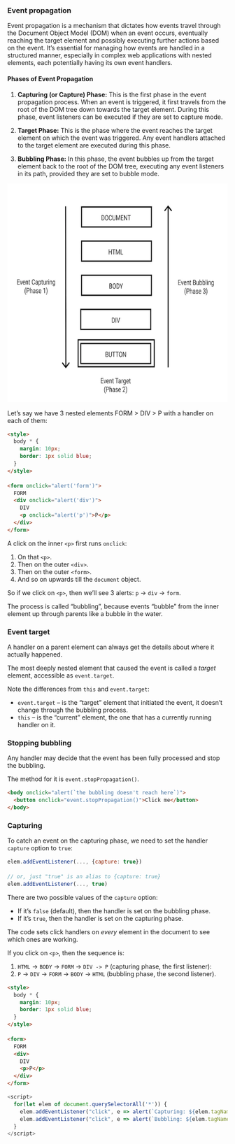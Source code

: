 ### Event propagation

Event propagation is a mechanism that dictates how events travel through the Document Object Model (DOM) when an event occurs, eventually reaching the target element and possibly executing further actions based on the event. It’s essential for managing how events are handled in a structured manner, especially in complex web applications with nested elements, each potentially having its own event handlers.

#### Phases of Event Propagation

1.  **Capturing (or Capture) Phase:** This is the first phase in the event propagation process. When an event is triggered, it first travels from the root of the DOM tree down towards the target element. During this phase, event listeners can be executed if they are set to capture mode​​.

2.  **Target Phase:** This is the phase where the event reaches the target element on which the event was triggered. Any event handlers attached to the target element are executed during this phase​​.

3.  **Bubbling Phase:** In this phase, the event bubbles up from the target element back to the root of the DOM tree, executing any event listeners in its path, provided they are set to bubble mode​​.

<p align="center">
  <img width="600" height="500" src="./pictures/propagation.webp">
</p>

Let’s say we have 3 nested elements FORM > DIV > P with a handler on each of them:

```html
<style>
  body * {
    margin: 10px;
    border: 1px solid blue;
  }
</style>

<form onclick="alert('form')">
  FORM
  <div onclick="alert('div')">
    DIV
    <p onclick="alert('p')">P</p>
  </div>
</form>
```

A click on the inner `<p>` first runs `onclick`:

1.  On that `<p>`.
2.  Then on the outer `<div>`.
3.  Then on the outer `<form>`.
4.  And so on upwards till the `document` object.

So if we click on `<p>`, then we’ll see 3 alerts: `p` → `div` → `form`.

The process is called “bubbling”, because events “bubble” from the inner element up through parents like a bubble in the water.

### Event target

A handler on a parent element can always get the details about where it actually happened.

The most deeply nested element that caused the event is called a _target_ element, accessible as `event.target`.

Note the differences from `this` and `event.target`:

- `event.target` – is the “target” element that initiated the event, it doesn’t change through the bubbling process.
- `this` – is the “current” element, the one that has a currently running handler on it.

### Stopping bubbling

Any handler may decide that the event has been fully processed and stop the bubbling.

The method for it is `event.stopPropagation()`.

```html
<body onclick="alert(`the bubbling doesn't reach here`)">
  <button onclick="event.stopPropagation()">Click me</button>
</body>
```

### Capturing

To catch an event on the capturing phase, we need to set the handler `capture` option to `true`:

```javascript
elem.addEventListener(..., {capture: true})

// or, just "true" is an alias to {capture: true}
elem.addEventListener(..., true)
```

There are two possible values of the `capture` option:

- If it’s `false` (default), then the handler is set on the bubbling phase.
- If it’s `true`, then the handler is set on the capturing phase.

The code sets click handlers on _every_ element in the document to see which ones are working.

If you click on `<p>`, then the sequence is:

1.  `HTML` → `BODY` → `FORM` → `DIV -> P` (capturing phase, the first listener):
2.  `P` → `DIV` → `FORM` → `BODY` → `HTML` (bubbling phase, the second listener).

```html
<style>
  body * {
    margin: 10px;
    border: 1px solid blue;
  }
</style>

<form>
  FORM
  <div>
    DIV
    <p>P</p>
  </div>
</form>
```

```javascript
<script>
  for(let elem of document.querySelectorAll('*')) {
    elem.addEventListener("click", e => alert(`Capturing: ${elem.tagName}`), true);
    elem.addEventListener("click", e => alert(`Bubbling: ${elem.tagName}`));
  }
</script>
```
